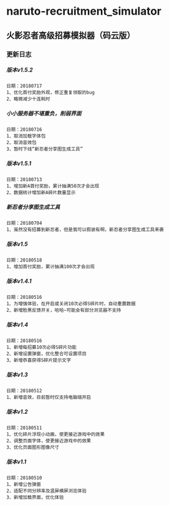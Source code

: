 # naruto-recruitment_simulator
## 火影忍者高级招募模拟器（码云版）


### 更新日志


##### 版本v1.5.2
	日期：20180717
	1、优化首付奖励外观，修正重复领取的bug
	2、略微减少十连耗时


##### 小小服务器不堪重负，削弱界面
	日期：20180716
	1、取消加载字体包
	2、取消音效包
	3、暂时下线“新忍者分享图生成工具”


##### 版本v1.5.1
	日期：20180713
	1、增加新A首付奖励，累计抽满50次才会出现
	2、数据统计增加新A碎片数量显示


##### 新忍者分享图生成工具
	日期：20180704
	1、虽然没有招募到新忍者，但是我可以假装有啊，新忍者分享图生成工具来袭


##### 版本v1.5
	日期：20180518
	1、增加首付奖励，累计抽满100次才会出现


##### 版本v1.4.1
	日期：20180516
	1、为增强体验，在开启或关闭10次必得S碎片时，自动重置数据
	2、新增脸黑反馈开关，哈哈~可能会有部分浏览器不支持


##### 版本v1.4
	日期：20180516
	1、新增每招募10次必得S碎片功能
	2、新增设置弹窗，优化整合可设置项目
	3、新增恭喜获得S碎片提示文字


##### 版本v1.3
	日期：20180512
	1、新增音效，目前暂时仅支持电脑端开启


##### 版本v1.2
	日期：20180511
	1、优化碎片浮现小动画，使更接近游戏中的效果
	2、调整页面字体，使更接近游戏中的效果
	3、优化页面图形图像尺寸


##### 版本v1.1
	日期：20180510
	1、新增公告弹窗
	2、适配不同分辨率及竖屏横屏浏览体验
	3、新增加载界面，优化体验
